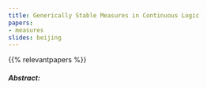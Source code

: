 ```yaml
---
title: Generically Stable Measures in Continuous Logic
papers:
- measures
slides: beijing
---
```


{{% relevantpapers %}}

##### Abstract:

